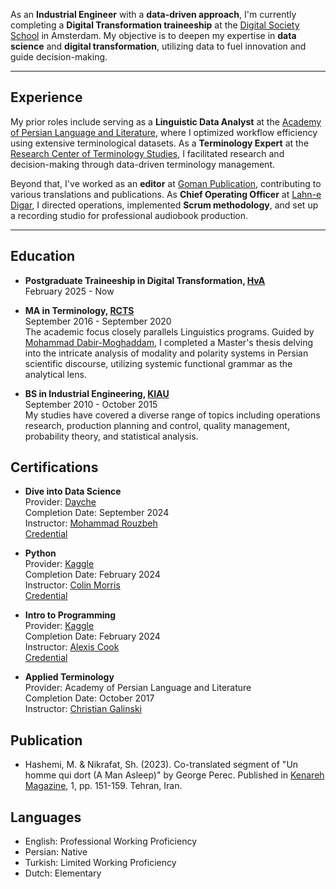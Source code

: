 As an **Industrial Engineer** with a **data-driven approach**, I'm currently completing a **Digital Transformation traineeship** at the [Digital Society School](https://digitalsocietyschool.org/) in Amsterdam. My objective is to deepen my expertise in **data science** and **digital transformation**, utilizing data to fuel innovation and guide decision-making.

---

## Experience

My prior roles include serving as a **Linguistic Data Analyst** at the [Academy of Persian Language and Literature](https://apll.ir/), where I optimized workflow efficiency using extensive terminological datasets. As a **Terminology Expert** at the [Research Center of Terminology Studies](https://apll.ir/rcts/), I facilitated research and decision-making through data-driven terminology management.

Beyond that, I've worked as an **editor** at [Goman Publication](https://gomanbook.com/), contributing to various translations and publications. As **Chief Operating Officer** at [Lahn-e Digar](https://www.instagram.com/lahnedigar/), I directed operations, implemented **Scrum methodology**, and set up a recording studio for professional audiobook production.

---

## Education

- **Postgraduate Traineeship in Digital Transformation, [HvA](https://www.amsterdamuas.com/)**  
  February 2025 - Now

- **MA in Terminology, [RCTS](https://apll.ir/rcts/)**  
  September 2016 - September 2020  
  The academic focus closely parallels Linguistics programs. Guided by [Mohammad Dabir-Moghaddam](https://en.wikipedia.org/wiki/Mohammad_Dabir_Moghaddam), I completed a Master's thesis delving into the intricate analysis of modality and polarity systems in Persian scientific discourse, utilizing systemic functional grammar as the analytical lens.

- **BS in Industrial Engineering, [KIAU](https://karaj.iau.ir/en)**  
  September 2010 - October 2015  
  My studies have covered a diverse range of topics including operations research, production planning and control, quality management, probability theory, and statistical analysis.

## Certifications

- **Dive into Data Science**  
  Provider: [Dayche](https://dayche.com/)  
  Completion Date: September 2024  
  Instructor: [Mohammad Rouzbeh](https://www.linkedin.com/in/mohammad-rouzbeh-01b8a378/)  
  [Credential](https://dayche.com/certification/1277E48A2-31234F3-85059/)

- **Python**  
  Provider: [Kaggle](https://www.kaggle.com)  
  Completion Date: February 2024  
  Instructor: [Colin Morris](https://www.kaggle.com/colinmorris)  
  [Credential](https://www.kaggle.com/learn/certification/mhsenhshemi/python)

- **Intro to Programming**  
  Provider: [Kaggle](https://www.kaggle.com)  
  Completion Date: February 2024  
  Instructor: [Alexis Cook](https://www.kaggle.com/alexisbcook)  
  [Credential](https://www.kaggle.com/learn/certification/mhsenhshemi/intro-to-programming)

- **Applied Terminology**  
  Provider: Academy of Persian Language and Literature  
  Completion Date: October 2017  
  Instructor: [Christian Galinski](http://www.infoterm.info/about_us/infoterm_staff.php)

## Publication

- Hashemi, M. & Nikrafat, Sh. (2023). Co-translated segment of "Un homme qui dort (A Man Asleep)" by George Perec. Published in [Kenareh Magazine](https://gomanbook.com/product/kenarehmag/), 1, pp. 151-159. Tehran, Iran.

## Languages

- English: Professional Working Proficiency
- Persian: Native
- Turkish: Limited Working Proficiency
- Dutch: Elementary
